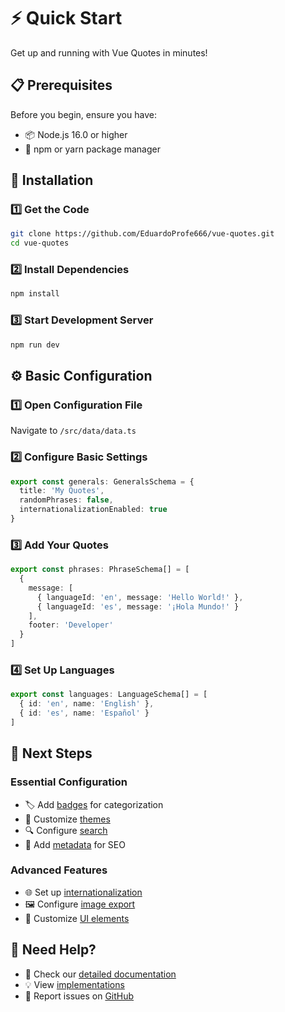 # ⚡ Quick Start

Get up and running with Vue Quotes in minutes!

## 📋 Prerequisites

Before you begin, ensure you have:
- 📦 Node.js 16.0 or higher
- 🔧 npm or yarn package manager

## 🚀 Installation

### 1️⃣ Get the Code
```bash
git clone https://github.com/EduardoProfe666/vue-quotes.git
cd vue-quotes
```

### 2️⃣ Install Dependencies
```bash
npm install
```

### 3️⃣ Start Development Server
```bash
npm run dev
```

## ⚙️ Basic Configuration

### 1️⃣ Open Configuration File
Navigate to `/src/data/data.ts`

### 2️⃣ Configure Basic Settings
```ts
export const generals: GeneralsSchema = {
  title: 'My Quotes',
  randomPhrases: false,
  internationalizationEnabled: true
}
```

### 3️⃣ Add Your Quotes
```ts
export const phrases: PhraseSchema[] = [
  {
    message: [
      { languageId: 'en', message: 'Hello World!' },
      { languageId: 'es', message: '¡Hola Mundo!' }
    ],
    footer: 'Developer'
  }
]
```

### 4️⃣ Set Up Languages
```ts
export const languages: LanguageSchema[] = [
  { id: 'en', name: 'English' },
  { id: 'es', name: 'Español' }
]
```

## 🎯 Next Steps

### Essential Configuration
- 🏷️ Add [badges](/config/badges) for categorization
- 🎨 Customize [themes](/config/themes)
- 🔍 Configure [search](/config/search)
- 📝 Add [metadata](/config/metadata) for SEO

### Advanced Features
- 🌐 Set up [internationalization](/config/languages)
- 🖼️ Configure [image export](/config/buttons)
- 🎯 Customize [UI elements](/config/themes)

## 🤝 Need Help?
- 📖 Check our [detailed documentation](/guide/)
- 💡 View [implementations](/implementations)
- 🐛 Report issues on [GitHub](https://github.com/EduardoProfe666/vue-quotes/issues)